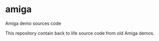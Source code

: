 # amiga
Amiga demo sources code

This repository contain back to life source code from old Amiga demos.
